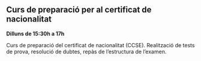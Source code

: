 ## Curs de preparació per al certificat de nacionalitat

**Dilluns de 15:30h a 17h**

Curs de preparació del certificat de nacionalitat (CCSE). Realització de tests de prova, resolució de dubtes, repàs de l’estructura de l’examen.
